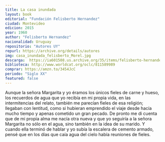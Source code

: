 ```yaml
---
title: La casa inundada
layout: book
editorial: "Fundación Felisberto Hernandez"
ciudad: Montevideo
edicion: 2015
year: 1960
author: "Felisberto Hernandez"
nacionalidad: Uruguay
repositorio: "Autores UY"
repurl: https://archive.org/details/autores
img: casa_inundada_felisberto_Morel.jpg
descarga:  https://ia601508.us.archive.org/35/items/felisberto-hernandez-la-casa-inundada/Felisberto-Hernandez-La-casa-inundada.pdf
biblioteca: http://www.worldcat.org/oclc/811589989
comprar: https://amzn.to/3454JcC
periodo: "Siglo XX"
featured: false
---
```

 
Aunque la señora Margarita y yo éramos los únicos fieles de carne y hueso, los recuerdos de agua que yo recibía en mi propia vida, en las intermitencias del relato, también me parecían fieles de esa religión; llegaban con lentitud, como si hubieran emprendido el viaje desde hacía mucho tiempo y apenas cometido un gran pecado.
De pronto me di cuenta que de mi propia alma me nacía otra nueva y que yo seguiría a la señora Margarita no sólo en el agua, sino también en la idea de su marido. Y cuando ella terminó de hablar y yo subía la escalera de cemento armado, pensé que en los días que caía agua del cielo había reuniones de fieles.
